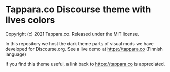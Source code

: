 # Tappara.co Discourse theme with Ilves colors

Copyright (c) 2021 Tappara.co. Released under the MIT license.

In this repository we host the dark theme parts of visual mods we have developed for Discourse.org. See a live demo at https://tappara.co (Finnish language)

If you find this theme useful, a link back to https://tappara.co is appreciated.
